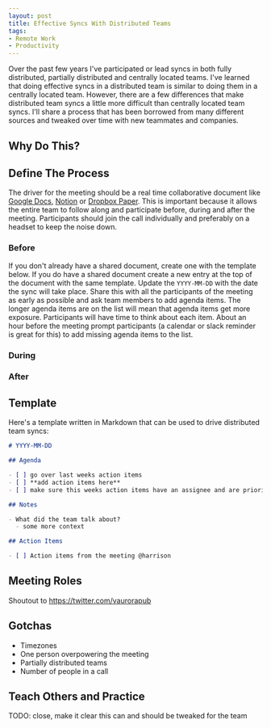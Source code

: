 ```yaml
---
layout: post
title: Effective Syncs With Distributed Teams
tags:
- Remote Work
- Productivity
---
```


Over the past few years I've participated or lead syncs in both fully distributed, partially distributed and centrally located teams. I've learned that doing effective syncs in a distributed team is similar to doing them in a centrally located team. However, there are a few differences that make distributed team syncs a little more difficult than centrally located team syncs. I'll share a process that has been borrowed from many different sources and tweaked over time with new teammates and companies.

## Why Do This?


## Define The Process

The driver for the meeting should be a real time collaborative document like [Google Docs](https://docs.google.com/), [Notion](http://notion.so) or [Dropbox Paper](https://www.dropbox.com/paper). This is important because it allows the entire team to follow along and participate before, during and after the meeting. Participants should join the call individually and preferably on a headset to keep the noise down.

### Before

If you don't already have a shared document, create one with the template below. If you do have a shared document create a new entry at the top of the document with the same template. Update the `YYYY-MM-DD` with the date the sync will take place. Share this with all the participants of the meeting as early as possible and ask team members to add agenda items. The longer agenda items are on the list will mean that agenda items get more exposure. Participants will have time to think about each item. About an hour before the meeting prompt participants (a calendar or slack reminder is great for this) to add missing agenda items to the list.

### During

### After

## Template

Here's a template written in Markdown that can be used to drive distributed team syncs:

```md
# YYYY-MM-DD

## Agenda

- [ ] go over last weeks action items
- [ ] **add action items here**
- [ ] make sure this weeks action items have an assignee and are prioritized

## Notes

- What did the team talk about?
  - some more context

## Action Items

- [ ] Action items from the meeting @harrison

```


## Meeting Roles

Shoutout to https://twitter.com/vaurorapub

## Gotchas

- Timezones
- One person overpowering the meeting
- Partially distributed teams
- Number of people in a call

## Teach Others and Practice

TODO: close, make it clear this can and should be tweaked for the team
